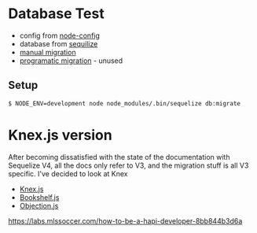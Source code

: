 # Database Test

* config from [node-config](https://github.com/lorenwest/node-config)
* database from [sequilize](http://docs.sequelizejs.com/)
* [manual migration](http://docs.sequelizejs.com/manual/tutorial/migrations.html)
* [programatic migration](https://github.com/sequelize/umzug) - unused



## Setup

```bash
$ NODE_ENV=development node node_modules/.bin/sequelize db:migrate
```

# Knex.js version

After becoming dissatisfied with the state of the documentation with Sequelize 
V4, all the docs only refer to V3, and the migration stuff is all  V3 specific. 
I've decided to look at Knex

* [Knex.js](http://knexjs.org)
* [Bookshelf.js](http://bookshelfjs.org/)
* [Objection.js](http://vincit.github.io/objection.js/)

https://labs.mlssoccer.com/how-to-be-a-hapi-developer-8bb844b3d6a

